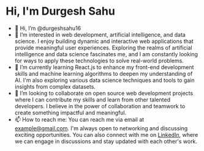 # Hi, I'm Durgesh Sahu

- 👋 Hi, I’m @durgeshsahu16
- 👀 I’m interested in web development, artificial intelligence, and data science. I enjoy building dynamic and interactive web applications that provide meaningful user experiences. Exploring the realms of artificial intelligence and data science fascinates me, and I am constantly looking for ways to apply these technologies to solve real-world problems.
- 🌱 I’m currently learning React.js to enhance my front-end development skills and machine learning algorithms to deepen my understanding of AI. I'm also exploring various data science techniques and tools to gain insights from complex datasets.
- 💞️ I’m looking to collaborate on open source web development projects where I can contribute my skills and learn from other talented developers. I believe in the power of collaboration and teamwork to create something impactful and meaningful.
- 📫 How to reach me: You can reach me via email at example@gmail.com. I'm always open to networking and discussing exciting opportunities. You can also connect with me on [LinkedIn](https://www.linkedin.com/in/your-username/), where we can engage in discussions and stay updated with each other's work.

<!---
durgeshsahu16/durgeshsahu16 is a ✨ special ✨ repository because its `README.md` (this file) appears on your GitHub profile.
You can click the Preview link to take a look at your changes.
--->
